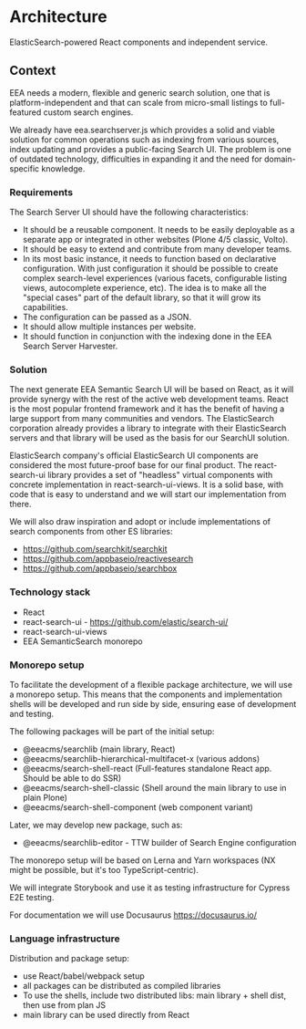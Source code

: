 # Architecture

ElasticSearch-powered React components and independent service.

## Context

EEA needs a modern, flexible and generic search solution, one that is platform-independent and that can scale from micro-small listings to full-featured custom search engines.

We already have eea.searchserver.js which provides a solid and viable solution for common operations such as indexing from various sources, index updating and provides a public-facing Search UI. The problem is one of outdated technology, difficulties in expanding it and the need for domain-specific knowledge.

### Requirements

The Search Server UI should have the following characteristics:

- It should be a reusable component. It needs to be easily deployable as a separate app or integrated in other websites (Plone 4/5 classic, Volto).
- It should be easy to extend and contribute from many developer teams.
- In its most basic instance, it needs to function based on declarative
  configuration. With just configuration it should be possible to create
  complex search-level experiences (various facets, configurable listing views,
  autocomplete experience, etc). The idea is to make all the "special cases"
  part of the default library, so that it will grow its capabilities.
- The configuration can be passed as a JSON.
- It should allow multiple instances per website.
- It should function in conjunction with the indexing done in the EEA Search Server Harvester.

### Solution

The next generate EEA Semantic Search UI will be based on React, as it will
provide synergy with the rest of the active web development teams. React is the
most popular frontend framework and it has the benefit of having a large
support from many communities and vendors. The ElasticSearch corporation
already provides a library to integrate with their ElasticSearch servers and
that library will be used as the basis for our SearchUI solution.

ElasticSearch company's official ElasticSearch UI components are considered the
most future-proof base for our final product. The react-search-ui library
provides a set of "headless" virtual components with concrete implementation in
react-search-ui-views. It is a solid base, with code that is easy to understand
and we will start our implementation from there.

We will also draw inspiration and adopt or include implementations of search
components from other ES libraries:

- https://github.com/searchkit/searchkit
- https://github.com/appbaseio/reactivesearch
- https://github.com/appbaseio/searchbox

### Technology stack

  * React
  * react-search-ui - https://github.com/elastic/search-ui/
  * react-search-ui-views
  * EEA SemanticSearch monorepo

### Monorepo setup

To facilitate the development of a flexible package architecture, we will use
a monorepo setup. This means that the components and implementation shells will
be developed and run side by side, ensuring ease of development and testing.

The following packages will be part of the initial setup:

  * @eeacms/searchlib (main library, React)
  * @eeacms/searchlib-hierarchical-multifacet-x (various addons)
  * @eeacms/search-shell-react (Full-features standalone React app. Should be able to do SSR)
  * @eeacms/search-shell-classic (Shell around the main library to use in plain Plone)
  * @eeacms/search-shell-component (web component variant)

Later, we may develop new package, such as:

  * @eeacms/searchlib-editor - TTW builder of Search Engine configuration

The monorepo setup will be based on Lerna and Yarn workspaces (NX might be possible, but it's too TypeScript-centric).

We will integrate Storybook and use it as testing infrastructure for Cypress E2E testing.

For documentation we will use Docusaurus https://docusaurus.io/

### Language infrastructure

Distribution and package setup:

  * use React/babel/webpack setup
  * all packages can be distributed as compiled libraries
  * To use the shells, include two distributed libs: main library + shell dist,
    then use from plan JS
  * main library can be used directly from React

